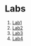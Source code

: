 # Labs

1. [Lab1](https://github.com/NazarYunko/dev-course-labs/tree/master/lab1)
2. [Lab2](https://github.com/NazarYunko/dev-course-labs/tree/master/lab2)
3. [Lab3](https://github.com/NazarYunko/dev-course-labs/tree/master/lab3)
4. [Lab4](https://github.com/NazarYunko/dev-course-labs/tree/master/lab4)
